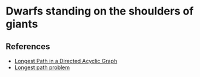 # Dwarfs standing on the shoulders of giants

## References
* [Longest Path in a Directed Acyclic Graph](https://www.tutorialspoint.com/Longest-Path-in-a-Directed-Acyclic-Graph)
* [Longest path problem](https://en.wikipedia.org/wiki/Longest_path_problem)
